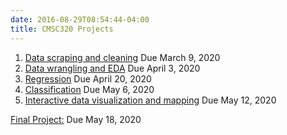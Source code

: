 ```yaml
---
date: 2016-08-29T08:54:44-04:00
title: CMSC320 Projects
---
```



1. [Data scraping and cleaning](project1/) Due March 9, 2020
2. [Data wrangling and EDA](project2/) Due April 3, 2020  
3. [Regression](project3/) Due April 20, 2020
4. [Classification](project4/) Due May 6, 2020
5. [Interactive data visualization and mapping](project5/) Due May 12, 2020


[Final Project:](final_project/) Due May 18, 2020
